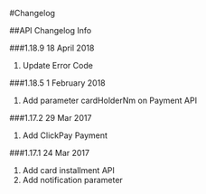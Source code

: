 #Changelog

##API Changelog Info

###1.18.9
18 April 2018
<ol type="1">
  <li>Update Error Code
</ol>

###1.18.5
1 February 2018
<ol type="1">
  <li>Add parameter cardHolderNm on Payment API
</ol>

###1.17.2
29 Mar 2017
<ol type="1">
  <li>Add ClickPay Payment
</ol>

###1.17.1
24 Mar 2017

<ol type"2">
  <li>Add card installment API
  <li>Add notification parameter
</ol>
